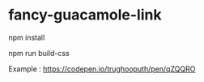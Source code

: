 # fancy-guacamole-link

npm install

npm run build-css

Example :
https://codepen.io/trughooputh/pen/qZQQRO